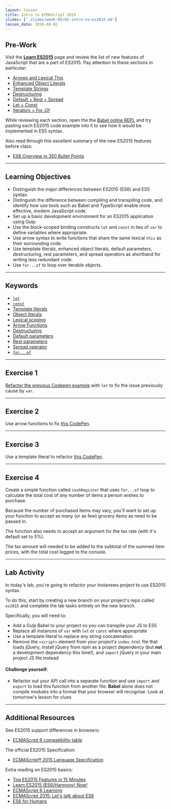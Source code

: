 ```yaml
---
layout: lesson
title: Intro to ECMAScript 2015
slides: ['_slides/week-05/01-intro-to-es2015.md']
lesson_date: 2016-08-02
---
```


## Pre-Work

Visit the **[Learn ES2015](https://babeljs.io/docs/learn-es2015/)** page and review the list of new features of JavaScript that are a part of ES2015. Pay attention to these sections in particular:

- [Arrows and Lexical This](https://babeljs.io/docs/learn-es2015/#arrows-and-lexical-this)
- [Enhanced Object Literals](https://babeljs.io/docs/learn-es2015/#enhanced-object-literals)
- [Template Strings](https://babeljs.io/docs/learn-es2015/#template-strings)
- [Destructuring](https://babeljs.io/docs/learn-es2015/#destructuring)
- [Default + Rest + Spread](https://babeljs.io/docs/learn-es2015/#default--rest--spread)
- [Let + Const](https://babeljs.io/docs/learn-es2015/#let--const)
- [Iterators + For..Of](https://babeljs.io/docs/learn-es2015/#iterators--forof)

While reviewing each section, open the the [Babel online REPL](http://babeljs.io/repl/) and try pasting each ES2015 code example into it to see how it would be implemented in ES5 syntax.

Also read through this excellent summary of the new ES2015 features before class:

- [ES6 Overview in 350 Bullet Points](https://github.com/bevacqua/es6)

---

## Learning Objectives

- Distinguish the major differences between ES2015 (ES6) and ES5 syntax.
- Distinguish the difference between compiling and transpiling code, and identify how use tools such as Babel and TypeScript enable more effective, modern JavaScript code.
- Set up a basic development environment for an ES2015 application using Gulp.
- Use the block-scoped binding constructs `let` and `const` in lieu of `var` to define variables where appropriate.
- Use arrow syntax to write functions that share the same lexical `this` as their surrounding code.
- Use template literals, enhanced object literals, default parameters, destructuring, rest parameters, and spread operators as shorthand for writing less redundant code.
- Use `for...of` to loop over iterable objects.

---

## Keywords

- [`let`](https://developer.mozilla.org/en-US/docs/Web/JavaScript/Reference/Statements/let)
- [`const`](https://developer.mozilla.org/en-US/docs/Web/JavaScript/Reference/Statements/const)
- [Template literals](https://developer.mozilla.org/en-US/docs/Web/JavaScript/Reference/Template_literals)
- [Object literals](https://developer.mozilla.org/en-US/docs/Web/JavaScript/Guide/Grammar_and_types#Object_literals)
- [Lexical scoping](https://developer.mozilla.org/en/docs/Web/JavaScript/Closures)
- [Arrow Functions](https://developer.mozilla.org/en/docs/Web/JavaScript/Reference/Functions/Arrow_functions)
- [Destructuring](https://developer.mozilla.org/en/docs/Web/JavaScript/Reference/Operators/Destructuring_assignment)
- [Default parameters](https://developer.mozilla.org/en-US/docs/Web/JavaScript/Reference/Functions/Default_parameters)
- [Rest parameters](https://developer.mozilla.org/en-US/docs/Web/JavaScript/Reference/Functions/rest_parameters)
- [Spread operator](https://developer.mozilla.org/en/docs/Web/JavaScript/Reference/Operators/Spread_operator)
- [`for...of`](https://developer.mozilla.org/en-US/docs/Web/JavaScript/Reference/Statements/for...of)

---

## Exercise 1

[Refactor the previous Codepen example](http://codepen.io/redacademy/pen/pyZpqV) with `let` to fix the issue previously cause by `var`.

---

## Exercise 2

Use arrow functions to fix [this CodePen](http://codepen.io/redacademy/pen/mPjXVW).

---

## Exercise 3

Use a template literal to refactor [this CodePen](http://codepen.io/redacademy/pen/mPjXVW).

---

## Exercise 4

Create a simple function called `cashRegister` that uses `for...of` loop to calculate the total cost of any number of items a person wishes to purchase.

Because the number of purchased items may vary, you'll want to set up your function to accept as many (or as few) grocery items as need to be passed in.

The function also needs to accept an argument for the tax rate (with it's default set to 5%).

The tax amount will needed to be added to the subtotal of the summed item prices, with the total cost logged to the console.

---

## Lab Activity

In today's lab, you're going to refactor your Instanews project to use ES2015 syntax.

To do this, start by creating a new branch on your project's repo called `es2015` and complete the lab tasks entirely on the new branch.

Specifically, you will need to:

- Add a Gulp Babel to your project so you can transpile your JS to ES5
- Replace all instances of `var` with `let` or `const` where appropriate
- Use a template literal to replace any string concatenation
- Remove the `<script>` element from your project's `index.html` file that loads jQuery, install jQuery from npm as a project dependency (but **not** a development dependency this time!), and `import` jQuery in your main project JS file instead

#### Challenge yourself:

- Refactor out your API call into a separate function and use `import` and `export` to load this function from another file.
**Babel** alone does not compile modules into a format that your browser will recognise. Look at tomorrow's lesson for clues.

---

## Additional Resources

See ES2015 support differences in browsers:

- [ECMAScript 6 compatibility table](http://kangax.github.io/compat-table/es6/)

The official ES2015 Specification:

- [ECMAScript® 2015 Language Specification](http://www.ecma-international.org/ecma-262/6.0/)

Extra reading on ES2015 basics:

- [Top ES2015 Features in 15 Minutes](https://kadira.io/blog/other/top-es2015-features-in-15-minutes)
- [Learn ES2015 (ES6/Harmony) Now!](http://learnharmony.org/)
- [ECMAScript 6 Learning](https://github.com/ericdouglas/ES6-Learning)
- [ECMAScript 2015: Let's talk about ES6](https://medium.com/ecmascript-2015)
- [ES6 for Humans](https://github.com/metagrover/ES6-for-humans)
